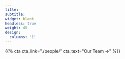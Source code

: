 ```yaml
---
title:
subtitle:
widget: blank
headless: true
weight: 45
design:
  columns: '1'
---
```


{{% cta cta_link="./people/" cta_text="Our Team →" %}}
